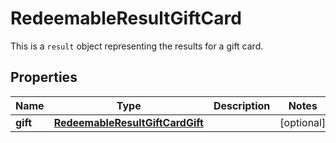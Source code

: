 

# RedeemableResultGiftCard

This is a `result` object representing the results for a gift card.

## Properties

| Name | Type | Description | Notes |
|------------ | ------------- | ------------- | -------------|
|**gift** | [**RedeemableResultGiftCardGift**](RedeemableResultGiftCardGift.md) |  |  [optional] |



